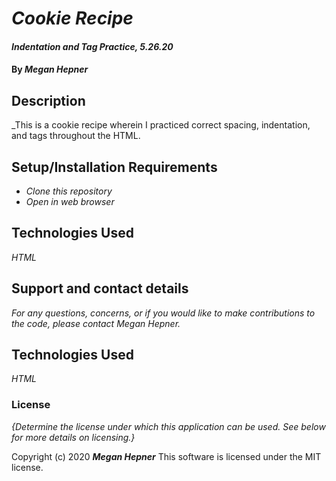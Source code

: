 # _Cookie Recipe_

#### _Indentation and Tag Practice, 5.26.20_

#### By _**Megan Hepner**_

## Description

_This is a cookie recipe wherein I practiced correct spacing, indentation, and tags throughout the HTML.

## Setup/Installation Requirements

* _Clone this repository_
* _Open in web browser_

## Technologies Used
_HTML_


## Support and contact details

_For any questions, concerns, or if you would like to make contributions to the code, please contact Megan Hepner._

## Technologies Used

_HTML_

### License

*{Determine the license under which this application can be used.  See below for more details on licensing.}*

Copyright (c) 2020 **_Megan Hepner_**
This software is licensed under the MIT license.

